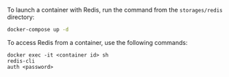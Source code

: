 To launch a container with Redis, run the command from the `storages/redis` directory:
```bash
docker-compose up -d
```

To access Redis from a container, use the following commands:
```
docker exec -it <container id> sh
redis-cli
auth <password>
```